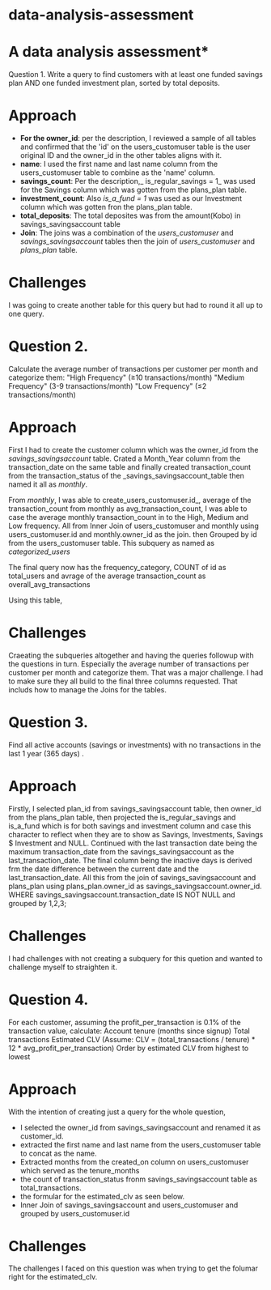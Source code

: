 # data-analysis-assessment
# A data analysis assessment*

Question 1.
Write a query to find customers with at least one funded savings plan AND one funded investment plan, sorted by total deposits.

# Approach

- **For the owner_id**: per the description, I reviewed a sample of all tables and confirmed that the 'id' on the users_customuser table is the user original ID and the owner_id in the other tables aligns with it.
- **name**: I used the first name and last name column from the users_customuser table to combine as the 'name' column.
- **savings_count**: Per the description,_ is_regular_savings = 1_ was used for the Savings column which was gotten from the plans_plan table.
- **investment_count**: Also _is_a_fund = 1_ was used as our Investment column which was gotten fron the plans_plan table.
- **total_deposits**: The total deposites was from the amount(Kobo) in savings_savingsaccount table
- **Join**: The joins was a combination of the _users_customuser_ and _savings_savingsaccount_ tables then the join of _users_customuser_ and _plans_plan_ table.
# Challenges
I was going to create another table for this query but had to round it all up to one query.


# Question 2.
Calculate the average number of transactions per customer per month and categorize them:
"High Frequency" (≥10 transactions/month)
"Medium Frequency" (3-9 transactions/month)
"Low Frequency" (≤2 transactions/month)              

# Approach
First I had to create the customer column which was the owner_id from the _savings_savingsaccount_ table. Crated a Month_Year column from the transaction_date on the same table and finally created transaction_count from the transaction_status of the _savings_savingsaccount_table then named it all as _monthly_.

From _monthly_, I was able to create_users_customuser.id_, average of the transaction_count from monthly as avg_transaction_count, I was able to case the average monthly transaction_count in to the High, Medium and Low frequency. All from Inner Join of users_customuser  and monthly using users_customuser.id and monthly.owner_id as the join. then Grouped by id from the  users_customuser table. This subquery as named as _categorized_users_

The final query now has the frequency_category, COUNT of id as total_users and avrage of the average transaction_count as overall_avg_transactions

Using this table, 
# Challenges
Craeating the subqueries altogether and having the queries followup with the questions in turn. Especially the average number of transactions per customer per month and categorize them. That was a major challenge. I had to make sure they all build to the final three columns requested. That includs how to manage the Joins for the tables.


# Question 3.
Find all active accounts (savings or investments) with no transactions in the last 1 year (365 days) .

# Approach
Firstly,
I selected plan_id from savings_savingsaccount table, then owner_id from the plans_plan table, then projected the is_regular_savings and is_a_fund which is for both savings and investment column and case this character to reflect when they are to show as Savings, Investments, Savings $ Investment and NULL. Continued with the last transaction date being the maximum transaction_date from the savings_savingsaccount as the last_transaction_date. The final column being the inactive days is derived frm the date difference between the current date and the last_transaction_date.
All this from the join of savings_savingsaccount and plans_plan using plans_plan.owner_id as savings_savingsaccount.owner_id. WHERE savings_savingsaccount.transaction_date IS NOT NULL and grouped by 1,2,3;
# Challenges
I had challenges with not creating a subquery for this quetion and wanted to challenge myself to straighten it.

# Question 4.
For each customer, assuming the profit_per_transaction is 0.1% of the transaction value, calculate:
Account tenure (months since signup)
Total transactions
Estimated CLV (Assume: CLV = (total_transactions / tenure) * 12 * avg_profit_per_transaction)
Order by estimated CLV from highest to lowest

# Approach
With the intention of creating just a query for the whole question, 
- I selected the owner_id from savings_savingsaccount and renamed it as customer_id.
- extracted the first name and last name from the users_customuser table to concat as the name.
- Extracted months from the created_on column on users_customuser which served as the tenure_months
- the count of transaction_status fronm savings_savingsaccount table as total_transactions.
- the formular for the estimated_clv as seen below.
- Inner Join of savings_savingsaccount and users_customuser and grouped by users_customuser.id

# Challenges
The challenges I faced on this question was when trying to get the folumar right for the estimated_clv.
